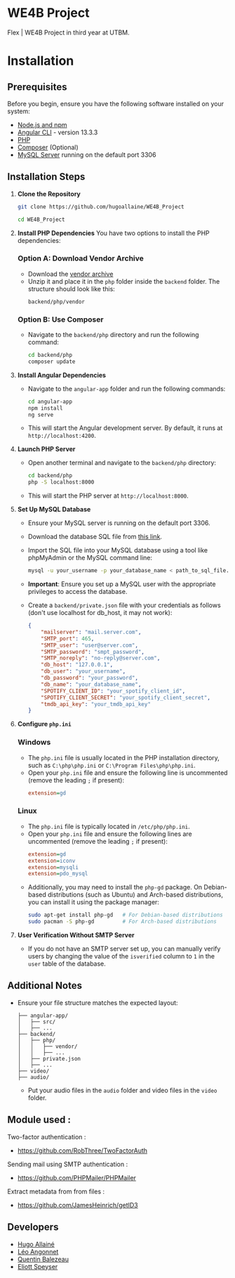 # WE4B Project

Flex | WE4B Project in third year at UTBM.

# Installation

## Prerequisites

Before you begin, ensure you have the following software installed on your system:
- [Node.js and npm](https://nodejs.org/)
- [Angular CLI](https://angular.io/cli) - version 13.3.3
- [PHP](https://www.php.net/)
- [Composer](https://getcomposer.org/) (Optional)
- [MySQL Server](https://dev.mysql.com/downloads/mysql/) running on the default port 3306

## Installation Steps

1. **Clone the Repository**
   ```sh
   git clone https://github.com/hugoallaine/WE4B_Project
   ```
    ```sh
    cd WE4B_Project
    ```

2. **Install PHP Dependencies**
   You have two options to install the PHP dependencies:

   ### Option A: Download Vendor Archive
   - Download the [vendor archive](https://cloud.allaine.cc/s/EWkS6NZfGk46NZS)
   - Unzip it and place it in the `php` folder inside the `backend` folder. The structure should look like this:
     ```
     backend/php/vendor
     ```

   ### Option B: Use Composer
   - Navigate to the `backend/php` directory and run the following command:
     ```sh
     cd backend/php
     composer update
     ```

3. **Install Angular Dependencies**
   - Navigate to the `angular-app` folder and run the following commands:
     ```sh
     cd angular-app
     npm install
     ng serve
     ```
   - This will start the Angular development server. By default, it runs at `http://localhost:4200`.

4. **Launch PHP Server**
   - Open another terminal and navigate to the `backend/php` directory:
     ```sh
     cd backend/php
     php -S localhost:8000
     ```
   - This will start the PHP server at `http://localhost:8000`.

5. **Set Up MySQL Database**
   - Ensure your MySQL server is running on the default port 3306.
   - Download the database SQL file from [this link](https://cloud.allaine.cc/s/SFGe62G8FrBMteA).
   - Import the SQL file into your MySQL database using a tool like phpMyAdmin or the MySQL command line:
     ```sh
     mysql -u your_username -p your_database_name < path_to_sql_file.sql
     ```
   - **Important**: Ensure you set up a MySQL user with the appropriate privileges to access the database. 

   - Create a `backend/private.json` file with your credentials as follows (don't use localhost for db_host, it may not work):
     ```json
     {
         "mailserver": "mail.server.com",
         "SMTP_port": 465,
         "SMTP_user": "user@server.com",
         "SMTP_password": "smpt_password",
         "SMTP_noreply": "no-reply@server.com",
         "db_host": "127.0.0.1",
         "db_user": "your_username",
         "db_password": "your_password",
         "db_name": "your_database_name",
         "SPOTIFY_CLIENT_ID": "your_spotify_client_id",
         "SPOTIFY_CLIENT_SECRET": "your_spotify_client_secret",
         "tmdb_api_key": "your_tmdb_api_key"
     }
     ```

6. **Configure `php.ini`**

   ### Windows
   - The `php.ini` file is usually located in the PHP installation directory, such as `C:\php\php.ini` or `C:\Program Files\php\php.ini`.
   - Open your `php.ini` file and ensure the following line is uncommented (remove the leading `;` if present):
     ```ini
     extension=gd
     ```

   ### Linux
   - The `php.ini` file is typically located in `/etc/php/php.ini`.
   - Open your `php.ini` file and ensure the following lines are uncommented (remove the leading `;` if present):
     ```ini
     extension=gd
     extension=iconv
     extension=mysqli
     extension=pdo_mysql
     ```
   - Additionally, you may need to install the `php-gd` package. On Debian-based distributions (such as Ubuntu) and Arch-based distributions, you can install it using the package manager:
     ```sh
     sudo apt-get install php-gd   # For Debian-based distributions
     sudo pacman -S php-gd         # For Arch-based distributions
     ```

7. **User Verification Without SMTP Server**
   - If you do not have an SMTP server set up, you can manually verify users by changing the value of the `isverified` column to `1` in the `user` table of the database.

## Additional Notes

- Ensure your file structure matches the expected layout:
  ```
  ├── angular-app/
  │   ├── src/
  │   ├── ...
  ├── backend/
  │   ├── php/
  │   │   ├── vendor/
  │   │   ├── ...
  │   ├── private.json
  │   ├── ...
  ├── video/
  ├── audio/ 
  ```
  - Put your audio files in the `audio` folder and video files in the `video` folder.

## Module used :

Two-factor authentication :   
- https://github.com/RobThree/TwoFactorAuth

Sending mail using SMTP authentication :   
- https://github.com/PHPMailer/PHPMailer   

Extract metadata from from files :
- https://github.com/JamesHeinrich/getID3

## Developers

- [Hugo Allainé](https://github.com/hugoallaine)
- [Léo Angonnet](https://github.com/ZenT0x)
- [Quentin Balezeau](https://github.com/balezeauquentin)
- [Eliott Speyser](https://github.com/Ettotsu)
